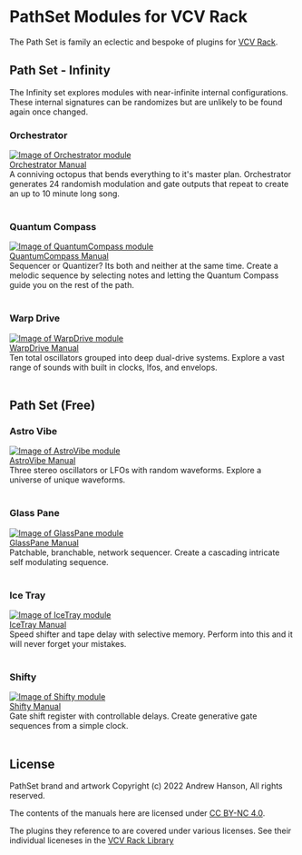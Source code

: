 
# PathSet Modules for VCV Rack

The Path Set is family an eclectic and bespoke of plugins for [VCV Rack](https://vcvrack.com/).

## Path Set - Infinity
The Infinity set explores modules with near-infinite internal configurations. These internal signatures can be randomizes but are unlikely to be found again once changed.

### Orchestrator
<a href="modules/Orchestrator.md">![Image of Orchestrator module](images/Orchestrator.png)</a><br/>
[Orchestrator Manual](modules/Orchestrator.md)<br/>
A conniving octopus that bends everything to it's master plan. Orchestrator generates 24 randomish modulation and gate outputs that repeat to create an up to 10 minute long song.
<br/><br/>

### Quantum Compass
<a href="modules/QuantumCompass.md">![Image of QuantumCompass module](images/QuantumCompass.png)</a><br/>
[QuantumCompass Manual](modules/QuantumCompass.md)<br/>
Sequencer or Quantizer? Its both and neither at the same time. Create a melodic sequence by selecting notes and letting the Quantum Compass guide you on the rest of the path.
<br/><br/>

### Warp Drive
<a href="modules/WarpDrive.md">![Image of WarpDrive module](images/WarpDrive.png)</a><br/>
[WarpDrive Manual](modules/WarpDrive.md)<br/>
Ten total oscillators grouped into deep dual-drive systems. Explore a vast range of sounds with built in clocks, lfos, and envelops.
<br/><br/>

## Path Set (Free)

### Astro Vibe
<a href="https://github.com/patheros/PathSetModules#astro-vibe">![Image of AstroVibe module](images/AstroVibe.png)</a><br/>
[AstroVibe Manual](https://github.com/patheros/PathSetModules#astro-vibe)<br/>
Three stereo oscillators or LFOs with random waveforms. Explore a universe of unique waveforms.
<br/><br/>

### Glass Pane
<a href="modules/GlassPane.md">![Image of GlassPane module](images/GlassPane.png)</a><br/>
[GlassPane Manual](modules/GlassPane.md)<br/>
Patchable, branchable, network sequencer. Create a cascading intricate self modulating sequence.
<br/><br/>

### Ice Tray
<a href="https://github.com/patheros/PathSetModules#ice-tray">![Image of IceTray module](images/IceTray.png)</a><br/>
[IceTray Manual](https://github.com/patheros/PathSetModules#ice-tray)<br/>
Speed shifter and tape delay with selective memory. Perform into this and it will never forget your mistakes.
<br/><br/>

### Shifty
<a href="https://github.com/patheros/PathSetModules#shifty">![Image of Shifty module](images/Shifty.png)</a><br/>
[Shifty Manual](https://github.com/patheros/PathSetModules#shifty)<br/>
Gate shift register with controllable delays. Create generative gate sequences from a simple clock.
<br/><br/>

## License
PathSet brand and artwork Copyright (c) 2022 Andrew Hanson, All rights reserved.

The contents of the manuals here are licensed under [CC BY-NC 4.0](https://creativecommons.org/licenses/by-nc/4.0/).

The plugins they reference to are covered under various licenses. See their individual liceneses in the [VCV Rack Library](https://library.vcvrack.com/?brand=Path%20Set)
